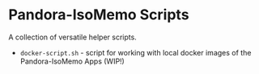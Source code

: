 # Pandora-IsoMemo Scripts

A collection of versatile helper scripts.

* `docker-script.sh` - script for working with local docker images of the Pandora-IsoMemo Apps (WIP!)
